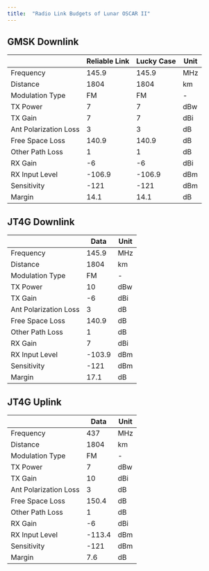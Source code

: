 ```yaml
---
title:  "Radio Link Budgets of Lunar OSCAR II"
---
```


## GMSK Downlink

|                       | Reliable Link | Lucky Case | Unit |
| --------------------- | ------ | ------ | ---- |
| Frequency             | 145.9  | 145.9  | MHz  |
| Distance              | 1804   | 1804   | km   |
| Modulation Type       | FM     | FM     | -    |
| TX Power              | 7      | 7      | dBw  |
| TX Gain               | 7      | 7      | dBi  |
| Ant Polarization Loss | 3      | 3      | dB   |
| Free Space Loss       | 140.9  | 140.9  | dB   |
| Other Path Loss       | 1      | 1      | dB   |
| RX Gain               | -6     | -6     | dBi  |
| RX Input Level        | -106.9 | -106.9 | dBm  |
| Sensitivity           | -121   | -121   | dBm  |
| Margin                |  14.1  |  14.1  | dB   |

## JT4G Downlink

|                       | Data  | Unit |
| --------------------- | ----- | ---- |
| Frequency             | 145.9  | MHz  |
| Distance              | 1804   | km   |
| Modulation Type       | FM     | -    |
| TX Power              | 10     | dBw  |
| TX Gain               | -6     | dBi  |
| Ant Polarization Loss | 3      | dB   |
| Free Space Loss       | 140.9  | dB   |
| Other Path Loss       | 1      | dB   |
| RX Gain               | 7      | dBi  |
| RX Input Level        | -103.9 | dBm  |
| Sensitivity           | -121   | dBm  |
| Margin                | 17.1   | dB   |

## JT4G Uplink

|                       | Data   | Unit |
| --------------------- | ------ | ---- |
| Frequency             | 437    | MHz  |
| Distance              | 1804   | km   |
| Modulation Type       | FM     | -    |
| TX Power              | 7      | dBw  |
| TX Gain               | 10     | dBi  |
| Ant Polarization Loss | 3      | dB   |
| Free Space Loss       | 150.4  | dB   |
| Other Path Loss       | 1      | dB   |
| RX Gain               | -6     | dBi  |
| RX Input Level        | -113.4 | dBm  |
| Sensitivity           | -121   | dBm  |
| Margin                |  7.6   | dB   |
